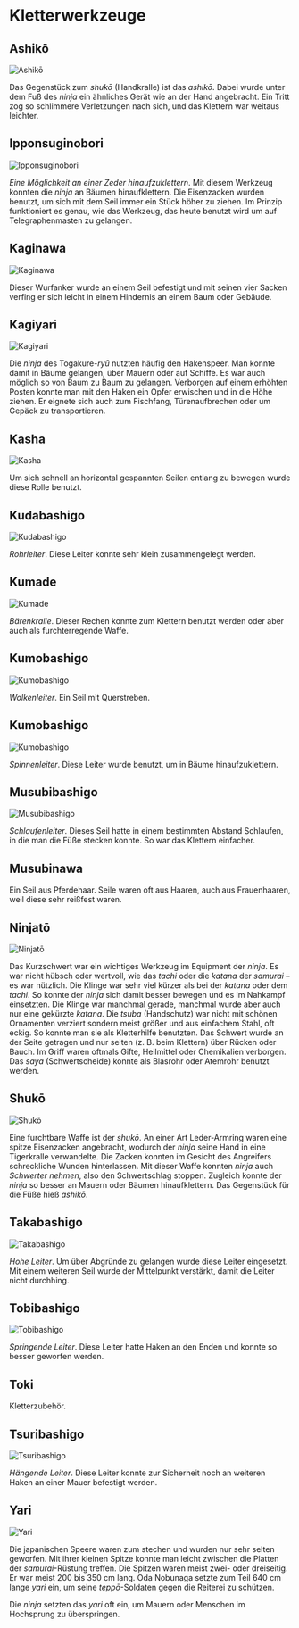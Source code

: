 # Kletterwerkzeuge


## Ashikō

![Ashikō](/images/waffen-ashiko.jpg)

Das Gegenstück zum *shukō* (Handkralle) ist das *ashikō*. Dabei wurde unter dem Fuß des *ninja* ein ähnliches Gerät wie an der Hand angebracht. Ein Tritt zog so schlimmere Verletzungen nach sich, und das Klettern war weitaus leichter.


## Ipponsuginobori

![Ipponsuginobori](/images/werkzeuge-ippon-sugi-nobori.jpg)

*Eine Möglichkeit an einer Zeder hinaufzuklettern*. Mit diesem Werkzeug konnten die *ninja* an Bäumen hinaufklettern. Die Eisenzacken wurden benutzt, um sich mit dem Seil immer ein Stück höher zu ziehen. Im Prinzip funktioniert es genau, wie das Werkzeug, das heute benutzt wird um auf Telegraphenmasten zu gelangen.


## Kaginawa

![Kaginawa](/images/werkzeuge-kaginawa.jpg)

Dieser Wurfanker wurde an einem Seil befestigt und mit seinen vier Sacken verfing er sich leicht in einem Hindernis an einem Baum oder Gebäude.


## Kagiyari

![Kagiyari](/images/waffen-kagiyari.jpg)

Die *ninja* des Togakure-*ryū* nutzten häufig den Hakenspeer. Man konnte damit in Bäume gelangen, über Mauern oder auf Schiffe. Es war auch möglich so von Baum zu Baum zu gelangen. Verborgen auf einem erhöhten Posten konnte man mit den Haken ein Opfer erwischen und in die Höhe ziehen. Er eignete sich auch zum Fischfang, Türenaufbrechen oder um Gepäck zu transportieren.


## Kasha

![Kasha](/images/werkzeuge-kasha.jpg)

Um sich schnell an horizontal gespannten Seilen entlang zu bewegen wurde diese Rolle benutzt.


## Kudabashigo

![Kudabashigo](/images/werkzeuge-kudabashigo.jpg)

*Rohrleiter*. Diese Leiter konnte sehr klein zusammengelegt werden.


## Kumade

![Kumade](/images/werkzeuge-kumade.jpg)

*Bärenkralle*. Dieser Rechen konnte zum Klettern benutzt werden oder aber auch als furchterregende Waffe.


## Kumobashigo

![Kumobashigo](/images/werkzeuge-kumobashigo1.jpg)

*Wolkenleiter*. Ein Seil mit Querstreben.


## Kumobashigo

![Kumobashigo](/images/werkzeuge-kumobashigo2.jpg)

*Spinnenleiter*. Diese Leiter wurde benutzt, um in Bäume hinaufzuklettern.


## Musubibashigo

![Musubibashigo](/images/werkzeuge-musubibashigo.jpg)

*Schlaufenleiter*. Dieses Seil hatte in einem bestimmten Abstand Schlaufen, in die man die Füße stecken konnte. So war das Klettern einfacher.


## Musubinawa

Ein Seil aus Pferdehaar. Seile waren oft aus Haaren, auch aus Frauenhaaren, weil diese sehr reißfest waren.


## Ninjatō

![Ninjatō](/images/waffen-ninjato.jpg)

Das Kurzschwert war ein wichtiges Werkzeug im Equipment der *ninja*. Es war nicht hübsch oder wertvoll, wie das *tachi* oder die *katana* der *samurai* – es war nützlich. Die Klinge war sehr viel kürzer als bei der *katana* oder dem *tachi*. So konnte der *ninja* sich damit besser bewegen und es im Nahkampf einsetzten. Die Klinge war manchmal gerade, manchmal wurde aber auch nur eine gekürzte *katana*. Die *tsuba* (Handschutz) war nicht mit schönen Ornamenten verziert sondern meist größer und aus einfachem Stahl, oft eckig. So konnte man sie als Kletterhilfe benutzten. Das Schwert wurde an der Seite getragen und nur selten (z. B. beim Klettern) über Rücken oder Bauch. Im Griff waren oftmals Gifte, Heilmittel oder Chemikalien verborgen. Das *saya* (Schwertscheide) konnte als Blasrohr oder Atemrohr benutzt werden.


## Shukō

![Shukō](/images/waffen-shuko.jpg)

Eine furchtbare Waffe ist der *shukō*. An einer Art Leder-Armring waren eine spitze Eisenzacken angebracht, wodurch der *ninja* seine Hand in eine Tigerkralle verwandelte. Die Zacken konnten im Gesicht des Angreifers schreckliche Wunden hinterlassen. Mit dieser Waffe konnten *ninja* auch *Schwerter nehmen*, also den Schwertschlag stoppen. Zugleich konnte der *ninja* so besser an Mauern oder Bäumen hinaufklettern. Das Gegenstück für die Füße hieß *ashikō*.


## Takabashigo

![Takabashigo](/images/werkzeuge-takabashigo.jpg)

*Hohe Leiter*. Um über Abgründe zu gelangen wurde diese Leiter eingesetzt. Mit einem weiteren Seil wurde der Mittelpunkt verstärkt, damit die Leiter nicht durchhing.


## Tobibashigo

![Tobibashigo](/images/werkzeuge-tobibashigo.jpg)

*Springende Leiter*. Diese Leiter hatte Haken an den Enden und konnte so besser geworfen werden.


## Toki

Kletterzubehör.


## Tsuribashigo

![Tsuribashigo](/images/werkzeuge-tsuribashigo.jpg)

*Hängende Leiter*. Diese Leiter konnte zur Sicherheit noch an weiteren Haken an einer Mauer befestigt werden.


## Yari

![Yari](/images/waffen-yari.jpg)

Die japanischen Speere waren zum stechen und wurden nur sehr selten geworfen. Mit ihrer kleinen Spitze konnte man leicht zwischen die Platten der *samurai*-Rüstung treffen. Die Spitzen waren meist zwei- oder dreiseitig. Er war meist 200 bis 350 cm lang. Oda Nobunaga setzte zum Teil 640 cm lange *yari* ein, um seine *teppō*-Soldaten gegen die Reiterei zu schützen.

Die *ninja* setzten das *yari* oft ein, um Mauern oder Menschen im Hochsprung zu überspringen.
